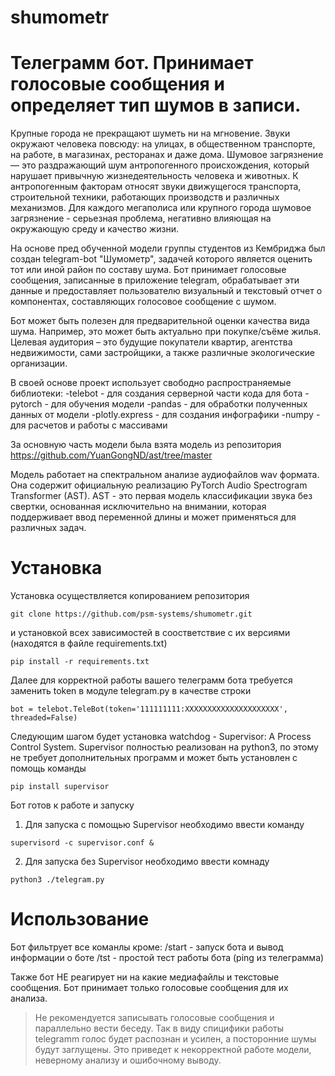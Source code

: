 # shumometr
# Телеграмм бот. Принимает голосовые сообщения и определяет тип шумов в записи.

Крупные города не прекращают шуметь ни на мгновение. Звуки окружают человека повсюду: на улицах, в общественном транспорте, на работе, в магазинах, ресторанах и даже дома.
Шумовое загрязнение — это раздражающий шум антропогенного происхождения, который нарушает привычную жизнедеятельность человека и животных. К антропогенным факторам относят звуки движущегося транспорта, строительной техники, работающих производств и различных механизмов. Для каждого мегаполиса или крупного города шумовое загрязнение - серьезная проблема, негативно влияющая на окружающую среду и качество жизни.

На основе пред обученной модели группы студентов из Кембриджа был создан telegram-bot "Шумометр", задачей которого является оценить тот или иной район по составу шума.
Бот принимает голосовые сообщения, записанные в приложение telegram, обрабатывает эти данные и предоставляет пользователю визуальный и текстовый отчет о компонентах, составляющих голосовое сообщение с шумом.

Бот может быть полезен для предварительной оценки качества вида шума. Например, это может быть актуально при покупке/съёме жилья.
Целевая аудитория – это будущие покупатели квартир, агентства недвижимости, сами застройщики, а также различные экологические организации.

В своей основе проект использует свободно распространяемые библиотеки:
-telebot - для создания серверной части кода для бота
-pytorch - для обучения модели
-pandas - для обработки полученных данных от модели
-plotly.express - для создания инфографики
-numpy - для расчетов и работы с массивами

За основную часть модели была взята модель из репозитория https://github.com/YuanGongND/ast/tree/master

Модель работает на спектральном анализе аудиофайлов wav формата. Она содержит официальную реализацию PyTorch Audio Spectrogram Transformer (AST).
AST - это первая модель классификации звука без свертки, основанная исключительно на внимании, которая поддерживает ввод переменной длины и может применяться для различных задач.

# Установка
Установка осуществляется копированием репозитория

`git clone https://github.com/psm-systems/shumometr.git`

и установкой всех зависимостей в соостветствие с их версиями (находятся в файле requirements.txt)

`pip install -r requirements.txt`

Далее для корректной работы вашего телеграмм бота требуется заменить token в модуле telegram.py в качестве строки

`bot = telebot.TeleBot(token='111111111:XXXXXXXXXXXXXXXXXXXXX', threaded=False)`

Следующим шагом будет установка watchdog - Supervisor: A Process Control System. Supervisor полностью реализован на python3, по этому не требует дополнительных программ и может быть установлен с помощь команды

`pip install supervisor`

Бот готов к работе и запуску
1) Для запуска с помощью Supervisor необходимо ввести команду

`supervisord -c supervisor.conf &`

2) Для запуска без Supervisor необходимо ввести комнаду

`python3 ./telegram.py`

# Использование
Бот фильтрует все команлы кроме:
/start - запуск бота и вывод информации о боте
/tst - простой тест работы бота (ping из телеграмма)

Также бот НЕ реагирует ни на какие медиафайлы и текстовые сообщения. Бот принимает только голосовые сообщения для их анализа.

>Не рекомендуется записывать голосовые сообщения и параллельно вести беседу. Так в виду спицифики работы telegramm голос будет распознан и усилен, а посторонние шумы будут заглущены. Это приведет к некорректной работе модели, неверному анализу и ошибочному выводу.
